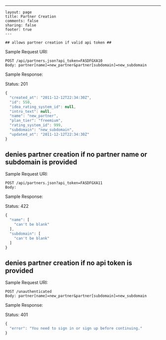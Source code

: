 ---
    layout: page
    title: Partner Creation
    comments: false
    sharing: false
    footer: true
    ---

    ## allows partner creation if valid api token ##

Sample Request URI:

```
POST /api/partners.json?api_token=FASDFGXA10
Body: partner[name]=new_partner&partner[subdomain]=new_subdomain
```

Sample Response:

Status: 201

```javascript
{
  "created_at": "2011-12-12T22:34:30Z",
  "id": 550,
  "idea_rating_system_id": null,
  "intro_text": null,
  "name": "new_partner",
  "plan_tier": "freemium",
  "rating_system_id": 999,
  "subdomain": "new_subdomain",
  "updated_at": "2011-12-12T22:34:30Z"
}
```

## denies partner creation if no partner name or subdomain is provided ##

Sample Request URI:

```
POST /api/partners.json?api_token=FASDFGXA11
Body: 
```

Sample Response:

Status: 422

```javascript
{
  "name": [
    "can't be blank"
  ],
  "subdomain": [
    "can't be blank"
  ]
}
```

## denies partner creation if no api token is provided ##

Sample Request URI:

```
POST /unauthenticated
Body: partner[name]=new_partner&partner[subdomain]=new_subdomain
```

Sample Response:

Status: 401

```javascript
{
  "error": "You need to sign in or sign up before continuing."
}
```

